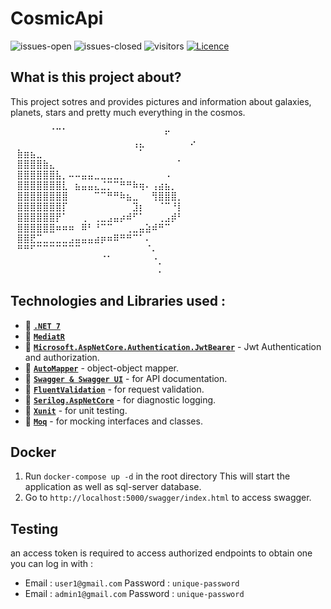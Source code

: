 # CosmicApi
![issues-open](https://img.shields.io/github/issues/mohammed0xff/CosmicApi) 
![issues-closed](https://img.shields.io/github/issues-closed/mohammed0xff/CosmicApi) 
![visitors](https://visitor-badge.laobi.icu/badge?page_id=mohammed0xff.cosmicapi) 
[![Licence](https://img.shields.io/greasyfork/l/407466)](./LICENSE)

## What is this project about? 
This project sotres and provides pictures and information about galaxies, planets, stars and pretty much everything in the cosmos.


⠀⠀⠀⠀⠀⠀⠈⠉⠁⠀⠀⠀⠀⠀⠀⠀⠀⠀⠀⠀⠀⠀⠀⠀⠖⠀⠀⠀⠀⠀<br />
⠀⠀⠀⠀⠀⠀⠀⠀⠀⠀⠀⠀⠀⠀⠀⠀⠀⠀⠀⢠⣄⠀⠀⠀⠀⠀⠀⠀⠔⠀<br />
⠀⣷⣶⣦⣀⠀⠀⠀⠀⠀⠀⠀⠀⠀⠀⠀⠀⠀⠀⠀⠁⠀⠀⠀⠀⠀⠀⠀⠀⠀<br />
⠀⣿⣿⣿⣿⣷⣄⠀⠀⠀⠀⠀⠀⠀⠀⠀⠀⠀⠀⠀⠀⠀⠀⠀⠀⠀⠁⠀⠀⠀<br />
⠀⣿⣿⣿⣿⣿⣿⣧⡀⠤⠤⣤⣤⣀⣀⣀⣀⡀⠀⠀⠀⠀⠀⠀⠠⠀⠀⠀⠀⠀<br />
⠀⣿⣿⣿⣿⣿⣿⣿⣇⠀⣦⣤⣤⣄⣈⡉⠉⠛⠛⠷⢶⠄⢠⣴⣦⡀⠀⠀⠀⠀<br />
⠀⣿⣿⣿⣿⣿⣿⣿⣿⠀⠀⠀⠀⠉⠉⠛⠛⠷⣦⣀⠀⠀⢻⣿⣿⣿⡀⠀⠀⠀<br />
⠀⣿⣿⣿⣿⣿⣿⣿⡏⠀⠀⠀⠀⠀⠀⠀⠀⠀⠀⣹⡆⠀⠀⠈⠉⠘⡇⠀⠀  <br />
⠀⣿⣿⣿⣿⣿⣿⡟⠁⠀⠀⢀⠀⢀⣀⣠⣤⡴⠾⠋⠁⠀⠀⢀⣠⡾⠃⠀⠀⠀<br />
⠀⣿⣿⣿⣿⣿⣿⠶⠶⠶⠀⠿⠃⠘⠉⠉⠀⠀⢀⣀⣤⣵⠾⠛⠉⠀⠀⠀⠀⠀<br />
⠀⣿⣿⣟⣉⣀⣀⣀⣀⣠⣤⣤⣤⣴⡶⠶⠿⠛⠛⠉⠁⠄⠀⠀⠀⠀⠀⠀⠀⠀<br />
⠀⠛⠛⠋⠉⠉⠉⠉⠉⠉⠉⠀⠀⠀⠀⠀⠀⠀⠀⠀⠀⠈⠄⠀⠀⠀⠀⠀⠀⠀<br />
⠀⠀⠀⠀⠀⠀⠀⠀⠀⠀⠀⠀⠀⠀⠈⠁⠀⠀⠀⠀⠀⠀⠐⡀⠀⠀⠀⠀⠀⠀<br />
⠀⠀⠀⠀⠀⠀⠀⠀⠀⠀⠀⠀⠀⠀⠀⠀⠀⠀⠀⠀⠀⠀⠀⠄⠀⠀⠀⠀⠀⠀<br />
## Technologies and Libraries used :

- 🌠 **[`.NET 7`](https://dotnet.microsoft.com/download)** 
- 🌠 **[`MediatR`](https://github.com/jbogard/MediatR)**  
- 🌠 **[`Microsoft.AspNetCore.Authentication.JwtBearer`](https://www.nuget.org/packages/Microsoft.AspNetCore.Authentication.JwtBearer)** - Jwt Authentication and authorization.
- 🌠 **[`AutoMapper`](https://github.com/AutoMapper/AutoMapper)** - object-object mapper.
- 🌠 **[`Swagger & Swagger UI`](https://github.com/domaindrivendev/Swashbuckle.AspNetCore)** - for API documentation.
- 🌠 **[`FluentValidation`](https://github.com/FluentValidation/FluentValidation)** - for request validation.
- 🌠 **[`Serilog.AspNetCore`](https://github.com/serilog/serilog-aspnetcore)** - for diagnostic logging.
- 🌠 **[`Xunit`](https://github.com/xunit/xunit)** - for unit testing.
- 🌠 **[`Moq`](https://github.com/moq/moq4)** - for mocking interfaces and classes.

## Docker
1. Run `docker-compose up -d` in the root directory 
This will start the application as well as sql-server database.
2. Go to `http://localhost:5000/swagger/index.html`
to access swagger.

## Testing
an access token is required to access authorized endpoints
to obtain one you can log in with : 
* Email : `user1@gmail.com` Password : `unique-password`
* Email : `admin1@gmail.com` Password : `unique-password`

